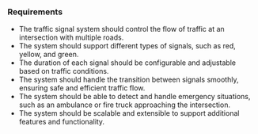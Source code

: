 ### Requirements
* The traffic signal system should control the flow of traffic at an intersection with multiple roads.
* The system should support different types of signals, such as red, yellow, and green.
* The duration of each signal should be configurable and adjustable based on traffic conditions.
* The system should handle the transition between signals smoothly, ensuring safe and efficient traffic flow.
* The system should be able to detect and handle emergency situations, such as an ambulance or fire truck approaching the intersection.
* The system should be scalable and extensible to support additional features and functionality.